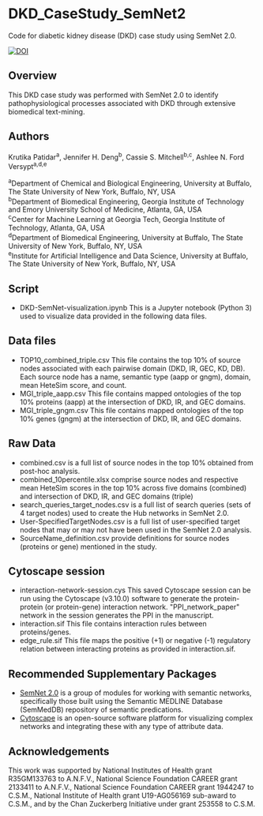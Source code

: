 # DKD_CaseStudy_SemNet2
Code for diabetic kidney disease (DKD) case study using SemNet 2.0.

[![DOI](https://zenodo.org/badge/740179121.svg)](https://zenodo.org/doi/10.5281/zenodo.10480080)

## Overview
This DKD case study was performed with SemNet 2.0 to identify pathophysiological processes associated with DKD through extensive biomedical text-mining. 

## Authors
Krutika Patidar<sup>a</sup>,  Jennifer H. Deng<sup>b</sup>, Cassie S. Mitchell<sup>b,c</sup>, Ashlee N. Ford Versypt<sup>a,d,e</sup> 

<sup>a</sup>Department of Chemical and Biological Engineering, University at Buffalo, The State University of New York, Buffalo, NY, USA<br/>
<sup>b</sup>Department of Biomedical Engineering, Georgia Institute of Technology and Emory University School of Medicine, Atlanta, GA, USA<br/>
<sup>c</sup>Center for Machine Learning at Georgia Tech, Georgia Institute of Technology, Atlanta, GA, USA<br/>
<sup>d</sup>Department of Biomedical Engineering, University at Buffalo, The State University of New York, Buffalo, NY, USA<br/>
<sup>e</sup>Institute for Artificial Intelligence and Data Science, University at Buffalo, The State University of New York, Buffalo, NY, USA<br/>


## Script

* DKD-SemNet-visualization.ipynb This is a Jupyter notebook (Python 3) used to visualize data provided in the following data files.

## Data files

* TOP10_combined_triple.csv This file contains the top 10% of source nodes associated with each pairwise domain (DKD, IR, GEC, KD, DB). Each source node has a name, semantic type (aapp or gngm), domain, mean HeteSim score, and count. 
* MGI_triple_aapp.csv This file contains mapped ontologies of the top 10% proteins (aapp) at the intersection of DKD, IR, and GEC domains.
* MGI_triple_gngm.csv This file contains mapped ontologies of the top 10% genes (gngm) at the intersection of DKD, IR, and GEC domains.

## Raw Data
* combined.csv is a full list of source nodes in the top 10% obtained from post-hoc analysis.
* combined_10percentile.xlsx comprise source nodes and respective mean HeteSim scores in the top 10% across five domains (combined) and intersection of DKD, IR, and GEC domains (triple)
* search_queries_target_nodes.csv is a full list of search queries (sets of 4 target nodes) used to create the Hub networks in SemNet 2.0. 
* User-SpecifiedTargetNodes.csv is a full list of user-specified target nodes that may or may not have been used in the SemNet 2.0 analysis.
* SourceName_definition.csv provide definitions for source nodes (proteins or gene) mentioned in the study.

## Cytoscape session
* interaction-network-session.cys This saved Cytoscape session can be run using the Cytoscape (v3.10.0) software to generate the protein-protein (or protein-gene) interaction network. "PPI_network_paper" network in the session generates the PPI in the manuscript.
* interaction.sif This file contains interaction rules between proteins/genes.
* edge_rule.sif This file maps the positive (+1) or negative (-1) regulatory relation between interacting proteins as provided in interaction.sif. 

## Recommended Supplementary Packages
* [SemNet 2.0](https://github.com/pathology-dynamics/semnet-2) is a group of modules for working with semantic networks, specifically those built using the Semantic MEDLINE Database (SemMedDB) repository of semantic predications.
* [Cytoscape](https://cytoscape.org/) is an open-source software platform for visualizing complex networks and integrating these with any type of attribute data.
  
## Acknowledgements
This work was supported by National Institutes of Health grant R35GM133763 to A.N.F.V., National Science Foundation CAREER grant 2133411 to A.N.F.V., National Science Foundation CAREER grant 1944247 to C.S.M., National Institute of Health grant U19-AG056169 sub-award to C.S.M., and by the Chan Zuckerberg Initiative under grant 253558 to C.S.M. 
